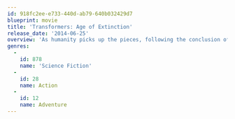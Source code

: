 ```yaml
---
id: 918fc2ee-e733-440d-ab79-640b032429d7
blueprint: movie
title: 'Transformers: Age of Extinction'
release_date: '2014-06-25'
overview: 'As humanity picks up the pieces, following the conclusion of "Transformers: Dark of the Moon," Autobots and Decepticons have all but vanished from the face of the planet. However, a group of powerful, ingenious businessman and scientists attempt to learn from past Transformer incursions and push the boundaries of technology beyond what they can control - all while an ancient, powerful Transformer menace sets Earth in his cross-hairs.'
genres:
  -
    id: 878
    name: 'Science Fiction'
  -
    id: 28
    name: Action
  -
    id: 12
    name: Adventure
---
```

